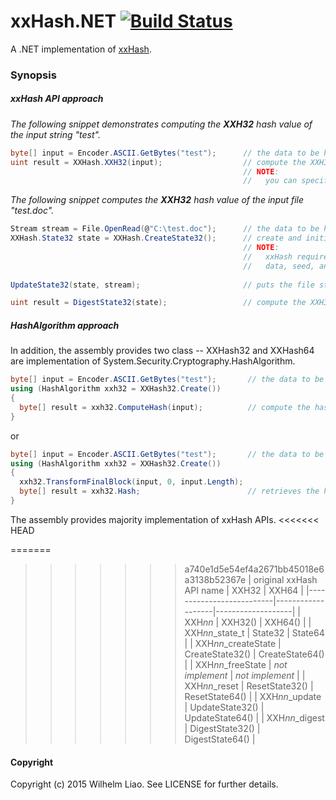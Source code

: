 xxHash.NET [![Build Status](https://travis-ci.org/wilhelmliao/xxHash.NET.svg?branch=master)](https://travis-ci.org/wilhelmliao/xxHash.NET)
==========
A .NET implementation of [xxHash](https://github.com/Cyan4973/xxHash). 

### Synopsis ###

##### xxHash API approach #####
*The following snippet demonstrates computing the **XXH32** hash value of the input string "test".*
```csharp
byte[] input = Encoder.ASCII.GetBytes("test");      // the data to be hashed
uint result = XXHash.XXH32(input);                  // compute the XXH32 hash value. => '1042293711'
                                                    // NOTE:
                                                    //   you can specified seed as the second parameter.
```

*The following snippet computes the **XXH32** hash value of the input file "test.doc".*
```csharp
Stream stream = File.OpenRead(@"C:\test.doc");      // the data to be hashed
XXHash.State32 state = XXHash.CreateState32();      // create and initialize a xxH states instance.
                                                    // NOTE:
                                                    //   xxHash require a xxH state object for keeping
                                                    //   data, seed, and vectors.
                                                    
UpdateState32(state, stream);                       // puts the file stream into specified xxH state.

uint result = DigestState32(state);                 // compute the XXH32 hash value.
```

##### HashAlgorithm approach #####
In addition, the assembly provides two class -- XXHash32 and XXHash64 are implementation of System.Security.Cryptography.HashAlgorithm.
```csharp
byte[] input = Encoder.ASCII.GetBytes("test");       // the data to be hashed.
using (HashAlgorithm xxh32 = XXHash32.Create())
{
  byte[] result = xxh32.ComputeHash(input);          // compute the hash.
}
```
or
```csharp
byte[] input = Encoder.ASCII.GetBytes("test");       // the data to be hashed
using (HashAlgorithm xxh32 = XXHash32.Create())
{
  xxh32.TransformFinalBlock(input, 0, input.Length);
  byte[] result = xxh32.Hash;                        // retrieves the hash value.
}
```


The assembly provides majority implementation of xxHash APIs.
<<<<<<< HEAD


=======
>>>>>>> a740e1d5e54ef4a2671bb45018e6a3138b52367e
| original xxHash API name | XXH32             | XXH64             |
|--------------------------|-------------------|-------------------|
| XXH*nn*                  | XXH32()           | XXH64()           |
| XXH*nn*_state_t          | State32           | State64           |
| XXH*nn*_createState      | CreateState32()   | CreateState64()   |
| XXH*nn*_freeState        | *not implement*   | *not implement*   |
| XXH*nn*_reset            | ResetState32()    | ResetState64()    |
| XXH*nn*_update           | UpdateState32()   | UpdateState64()   |
| XXH*nn*_digest           | DigestState32()   | DigestState64()   |


#### Copyright ####
Copyright (c) 2015 Wilhelm Liao. See LICENSE for further details.